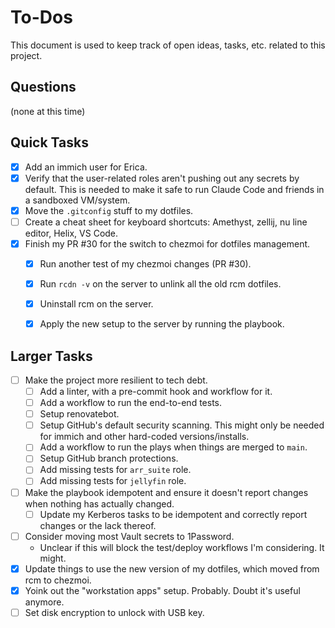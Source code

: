 # To-Dos

This document is used to keep track of open ideas, tasks, etc. related to this project.


## Questions

(none at this time)


## Quick Tasks

- [X] Add an immich user for Erica.
- [X] Verify that the user-related roles aren't pushing out any secrets by default.
      This is needed to make it safe to run Claude Code and friends in a sandboxed VM/system.
- [X] Move the `.gitconfig` stuff to my dotfiles.
- [ ] Create a cheat sheet for keyboard shortcuts: Amethyst, zellij, nu line editor, Helix, VS Code.
- [X] Finish my PR #30 for the switch to chezmoi for dotfiles management.
    - [X] Run another test of my chezmoi changes (PR #30).
    - [X] Run `rcdn -v` on the server to unlink all the old rcm dotfiles.
    - [X] Uninstall rcm on the server.
    - [X] Apply the new setup to the server by running the playbook.


## Larger Tasks

- [ ] Make the project more resilient to tech debt.
    - [ ] Add a linter, with a pre-commit hook and workflow for it.
    - [ ] Add a workflow to run the end-to-end tests.
    - [ ] Setup renovatebot.
    - [ ] Setup GitHub's default security scanning. This might only be needed for immich and other hard-coded versions/installs.
    - [ ] Add a workflow to run the plays when things are merged to `main`.
    - [ ] Setup GitHub branch protections.
    - [ ] Add missing tests for `arr_suite` role.
    - [ ] Add missing tests for `jellyfin` role.
- [ ] Make the playbook idempotent and ensure it doesn't report changes when nothing has actually changed.
    - [ ] Update my Kerberos tasks to be idempotent and correctly report changes or the lack thereof.
- [ ] Consider moving most Vault secrets to 1Password.
    - Unclear if this will block the test/deploy workflows I'm considering. It might.
- [X] Update things to use the new version of my dotfiles, which moved from rcm to chezmoi.
- [X] Yoink out the "workstation apps" setup. Probably. Doubt it's useful anymore.
- [ ] Set disk encryption to unlock with USB key.
